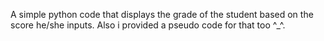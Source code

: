 A simple python code that displays the grade of the student based on the score he/she inputs. Also i provided a pseudo code for that too ^_^.
